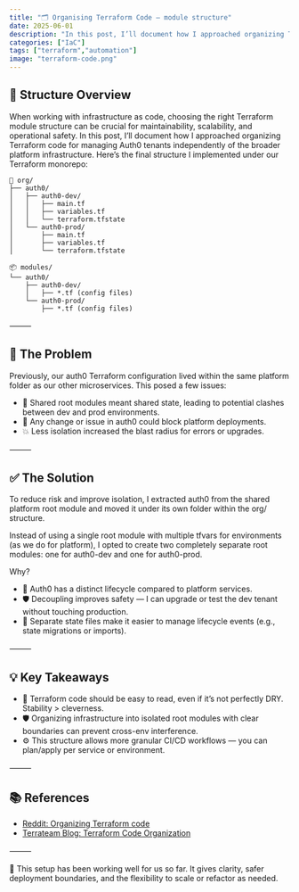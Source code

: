 ```yaml
---
title: "🗂️ Organising Terraform Code – module structure"
date: 2025-06-01
description: "In this post, I’ll document how I approached organizing Terraform code for managing Auth0 tenants independently of the broader platform infrastructure."
categories: ["IaC"]
tags: ["terraform","automation"]
image: "terraform-code.png"
---
```


## 📁 Structure Overview

When working with infrastructure as code, choosing the right Terraform module structure can be crucial for maintainability, scalability, and operational safety. In this post, I’ll document how I approached organizing Terraform code for managing Auth0 tenants independently of the broader platform infrastructure.
Here’s the final structure I implemented under our Terraform monorepo:

```
📁 org/
├── auth0/
│   ├── auth0-dev/
│   │   ├── main.tf
│   │   ├── variables.tf
│   │   └── terraform.tfstate
│   └── auth0-prod/
│       ├── main.tf
│       ├── variables.tf
│       └── terraform.tfstate

📦 modules/
└── auth0/
    ├── auth0-dev/
    │   ├── *.tf (config files)
    └── auth0-prod/
        ├── *.tf (config files)
```

⸻

## 🎯 The Problem

Previously, our auth0 Terraform configuration lived within the same platform folder as our other microservices. This posed a few issues:

- 🔄 Shared root modules meant shared state, leading to potential clashes between dev and prod environments.
- 🚫 Any change or issue in auth0 could block platform deployments.
- 💥 Less isolation increased the blast radius for errors or upgrades.

⸻

## ✅ The Solution

To reduce risk and improve isolation, I extracted auth0 from the shared platform root module and moved it under its own folder within the org/ structure.

Instead of using a single root module with multiple tfvars for environments (as we do for platform), I opted to create two completely separate root modules: one for auth0-dev and one for auth0-prod.

Why?

- 🔄 Auth0 has a distinct lifecycle compared to platform services.
- 🛡️ Decoupling improves safety — I can upgrade or test the dev tenant without touching production.
- 📂 Separate state files make it easier to manage lifecycle events (e.g., state migrations or imports).

⸻

## 💡 Key Takeaways

- 📝 Terraform code should be easy to read, even if it’s not perfectly DRY. Stability > cleverness.
- 🛡️ Organizing infrastructure into isolated root modules with clear boundaries can prevent cross-env interference.
- ⚙️ This structure allows more granular CI/CD workflows — you can plan/apply per service or environment.

⸻

## 📚 References

- [Reddit: Organizing Terraform code](https://www.reddit.com/r/Terraform/comments/1i1u9yn/organizing_terraform_code/)
- [Terrateam Blog: Terraform Code Organization](https://terrateam.io/blog/terraform-code-organization/)

⸻

🚀 This setup has been working well for us so far. It gives clarity, safer deployment boundaries, and the flexibility to scale or refactor as needed.